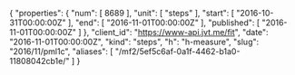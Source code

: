 {
  "properties": {
    "num": [
      8689
    ],
    "unit": [
      "steps"
    ],
    "start": [
      "2016-10-31T00:00:00Z"
    ],
    "end": [
      "2016-11-01T00:00:00Z"
    ],
    "published": [
      "2016-11-01T00:00:00Z"
    ]
  },
  "client_id": "https://www-api.jvt.me/fit",
  "date": "2016-11-01T00:00:00Z",
  "kind": "steps",
  "h": "h-measure",
  "slug": "2016/11/pml1c",
  "aliases": [
    "/mf2/5ef5c6af-0a1f-4462-b1a0-11808042cb1e/"
  ]
}
